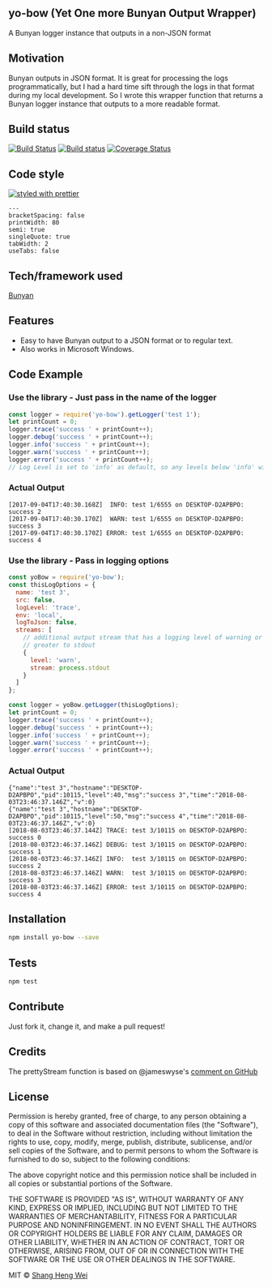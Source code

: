 ## yo-bow (Yet One more Bunyan Output Wrapper)

A Bunyan logger instance that outputs in a non-JSON format

## Motivation

Bunyan outputs in JSON format. It is great for processing the logs programmatically, but I had a hard time sift through the
logs in that format during my local development. So I wrote this wrapper function that returns a Bunyan logger instance that outputs to a more
readable format.

## Build status

[![Build Status](https://travis-ci.org/shwei/yo-bow.svg?branch=master)](https://travis-ci.org/shwei/yo-bow)
[![Build status](https://ci.appveyor.com/api/projects/status/p6edh0vg001r4e7h?svg=true)](https://ci.appveyor.com/project/shwei/yo-bow)
[![Coverage Status](https://coveralls.io/repos/github/shwei/yo-bow/badge.svg?branch=master)](https://coveralls.io/github/shwei/yo-bow?branch=master)

## Code style

[![styled with prettier](https://img.shields.io/badge/styled_with-prettier-ff69b4.svg)](https://github.com/prettier/prettier)

```
---
bracketSpacing: false
printWidth: 80
semi: true
singleQuote: true
tabWidth: 2
useTabs: false
```

## Tech/framework used

[Bunyan](https://github.com/trentm/node-bunyan)

## Features

- Easy to have Bunyan output to a JSON format or to regular text.
- Also works in Microsoft Windows.

## Code Example

### Use the library - Just pass in the name of the logger

```javascript
const logger = require('yo-bow').getLogger('test 1');
let printCount = 0;
logger.trace('success ' + printCount++);
logger.debug('success ' + printCount++);
logger.info('success ' + printCount++);
logger.warn('success ' + printCount++);
logger.error('success ' + printCount++);
// Log Level is set to 'info' as default, so any levels below 'info' will not be displayed
```

### Actual Output

```
[2017-09-04T17:40:30.168Z]  INFO: test 1/6555 on DESKTOP-D2APBPO: success 2
[2017-09-04T17:40:30.170Z]  WARN: test 1/6555 on DESKTOP-D2APBPO: success 3
[2017-09-04T17:40:30.170Z] ERROR: test 1/6555 on DESKTOP-D2APBPO: success 4
```

### Use the library - Pass in logging options

```javascript
const yoBow = require('yo-bow');
const thisLogOptions = {
  name: 'test 3',
  src: false,
  logLevel: 'trace',
  env: 'local',
  logToJson: false,
  streams: [
    // additional output stream that has a logging level of warning or
    // greater to stdout
    {
      level: 'warn',
      stream: process.stdout
    }
  ]
};

const logger = yoBow.getLogger(thisLogOptions);
let printCount = 0;
logger.trace('success ' + printCount++);
logger.debug('success ' + printCount++);
logger.info('success ' + printCount++);
logger.warn('success ' + printCount++);
logger.error('success ' + printCount++);
```

### Actual Output

```
{"name":"test 3","hostname":"DESKTOP-D2APBPO","pid":10115,"level":40,"msg":"success 3","time":"2018-08-03T23:46:37.146Z","v":0}
{"name":"test 3","hostname":"DESKTOP-D2APBPO","pid":10115,"level":50,"msg":"success 4","time":"2018-08-03T23:46:37.146Z","v":0}
[2018-08-03T23:46:37.144Z] TRACE: test 3/10115 on DESKTOP-D2APBPO: success 0
[2018-08-03T23:46:37.146Z] DEBUG: test 3/10115 on DESKTOP-D2APBPO: success 1
[2018-08-03T23:46:37.146Z] INFO:  test 3/10115 on DESKTOP-D2APBPO: success 2
[2018-08-03T23:46:37.146Z] WARN:  test 3/10115 on DESKTOP-D2APBPO: success 3
[2018-08-03T23:46:37.146Z] ERROR: test 3/10115 on DESKTOP-D2APBPO: success 4
```

## Installation

```bash
npm install yo-bow --save
```

## Tests

```bash
npm test
```

## Contribute

Just fork it, change it, and make a pull request!

## Credits

The prettyStream function is based on @jameswyse's [comment on GitHub](https://github.com/trentm/node-bunyan/issues/13#issuecomment-22439322)

## License

Permission is hereby granted, free of charge, to any person obtaining a copy of this software and associated documentation files (the "Software"), to deal in the Software without restriction, including without limitation the rights to use, copy, modify, merge, publish, distribute, sublicense, and/or sell copies of the Software, and to permit persons to whom the Software is furnished to do so, subject to the following conditions:

The above copyright notice and this permission notice shall be included in all copies or substantial portions of the Software.

THE SOFTWARE IS PROVIDED "AS IS", WITHOUT WARRANTY OF ANY KIND, EXPRESS OR IMPLIED, INCLUDING BUT NOT LIMITED TO THE WARRANTIES OF MERCHANTABILITY, FITNESS FOR A PARTICULAR PURPOSE AND NONINFRINGEMENT. IN NO EVENT SHALL THE AUTHORS OR COPYRIGHT HOLDERS BE LIABLE FOR ANY CLAIM, DAMAGES OR OTHER LIABILITY, WHETHER IN AN ACTION OF CONTRACT, TORT OR OTHERWISE, ARISING FROM, OUT OF OR IN CONNECTION WITH THE SOFTWARE OR THE USE OR OTHER DEALINGS IN THE SOFTWARE.

MIT © [Shang Heng Wei](https://github.com/shwei)

